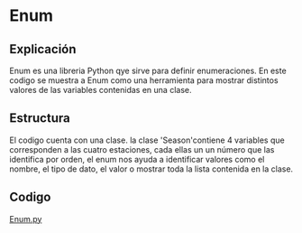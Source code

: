# Enum

## Explicación
Enum es una libreria Python qye sirve para definir enumeraciones. En este codigo se muestra a Enum como una herramienta para mostrar distintos valores de las variables contenidas en una clase.

## Estructura
El codigo cuenta con una clase.
la clase 'Season'contiene 4 variables que corresponden a las cuatro estaciones, cada ellas un un número que las identifica por orden, el enum nos ayuda a identificar valores como el nombre, el tipo de dato, el valor o mostrar toda la lista contenida en la clase.

## Codigo
[Enum.py](https://github.com/Devcrow24/POO1/blob/main/Actividad%2009%20-%20Enum/enum.py)